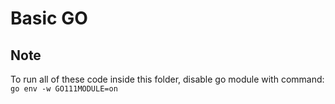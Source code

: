# Basic GO

## Note

To run all of these code inside this folder, disable go module with command: `go env -w GO111MODULE=on`
